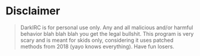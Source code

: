 # Disclaimer

> DarkIRC is for personal use only. Any and all malicious and/or harmful behavior blah blah blah you get the legal bullshit. This program is very scary and is meant for skids only, considering it uses patched methods from 2018 (yayo knows everything). Have fun losers.
